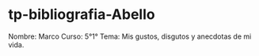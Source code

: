 # tp-bibliografia-Abello
Nombre: Marco Curso: 5°1° Tema: Mis gustos, disgutos y anecdotas de mi vida.
